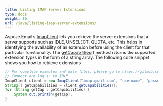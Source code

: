 ```yaml
---
title: Listing IMAP Server Extensions
type: docs
weight: 80
url: /java/listing-imap-server-extensions/
---
```



Aspose.Email's [ImapClient](https://reference.aspose.com/email/java/com.aspose.email/ImapClient) lets you retrieve the server extensions that a server supports such as IDLE, UNSELECT, QUOTA, etc. This helps in identifying the availability of an extension before using the client for that particular functionality. The [getCapabilities()](https://reference.aspose.com/email/java/com.aspose.email/EmailClient#getCapabilities\(\)) method returns the supported extension types in the form of a string array. The following code snippet shows you how to retrieve extensions.



~~~Java
// For complete examples and data files, please go to https://github.com/aspose-email/Aspose.Email-for-Java
// Connect and log in to IMAP
ImapClient client = new ImapClient("imap.gmail.com", "username", "password");
String[] getCapabilities = client.getCapabilities();
for (String getCap : getCapabilities) {
    System.out.println(getCap);
}
~~~
